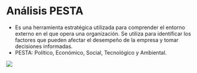 # Análisis PESTA

- Es una herramienta estratégica utilizada para comprender el entorno externo en el que opera una organización. Se utiliza para identificar los factores que pueden afectar el desempeño de la empresa y tomar decisiones informadas.
- PESTA: Político, Económico, Social, Tecnológico y Ambiental.

![](Empresa%20de%20Base%20Tecnológica%20II/img%20ebt2/Pasted%20image%2020240924230149.png)